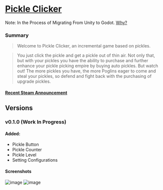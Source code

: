 # [Pickle Clicker](https://store.steampowered.com/app/1919500/Pickle_Clicker/)

Note: In the Process of Migrating From Unity to Godot. [Why?](https://unity.com/runtime-fee)
### Summary
> Welcome to Pickle Clicker, an incremental game based on pickles.

> You just click the pickle and get a pickle out of thin air. Not only that, but with your pickles you have the ability to purchase and further enhance your pickle picking empire by buying auto pickles. 
But watch out! The more pickles you have, the more Poglins eager to come and steal your pickles, so defend and fight back with the purchasing of upgrade pickles.

#### [Recent Steam Announcement](https://store.steampowered.com/news/app/1919500/view/3691311568755355597)

## Versions
### v0.1.0 (Work In Progress)

#### Added:
- Pickle Button
- Pickle Counter
- Pickle Level
- Setting Configurations

#### Screenshots
![image](https://github.com/shardzilla204/Pickle-Clicker/assets/68923531/cfd9f9b9-1910-4422-adb7-32e2dbaed48e)
![image](https://github.com/shardzilla204/Pickle-Clicker/assets/68923531/864ec61e-d6eb-42c4-82cd-8be175b5bf19)
